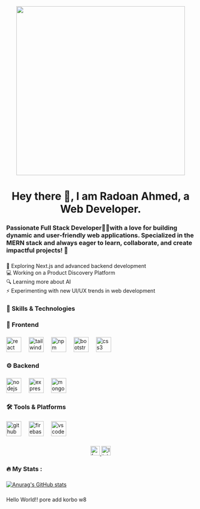 <div align="center">
  <img height="450" src="https://i.ibb.co.com/BKF1Dd50/Web.png"  />
</div>

###

<h1 align="center">Hey there 👋, I am Radoan Ahmed, a Web Developer.</h1>

###

<h3 align="left">Passionate Full Stack Developer👩‍💻with a love for building dynamic and user-friendly web applications. Specialized in the MERN stack and always eager to learn, collaborate, and create impactful projects! 🚀</h3>

###

<p align="left">🚀 Exploring Next.js and advanced backend development<br>💻 Working on a Product Discovery Platform<br>🔍 Learning more about AI<br>⚡ Experimenting with new UI/UX trends in web development</p>

###

<h3 align="left">🚀 Skills & Technologies</h3>

###

<h3 align="left">🎨 Frontend</h3>

###

<div align="left">
  <img src="https://cdn.simpleicons.org/react/61DAFB" height="40" alt="react logo"  />
  <img width="12" />
  <img src="https://cdn.simpleicons.org/tailwindcss/06B6D4" height="40" alt="tailwindcss logo"  />
  <img width="12" />
  <img src="https://cdn.simpleicons.org/npm/CB3837" height="40" alt="npm logo"  />
  <img width="12" />
  <img src="https://cdn.simpleicons.org/bootstrap/7952B3" height="40" alt="bootstrap logo"  />
  <img width="12" />
  <img src="https://cdn.simpleicons.org/css3/1572B6" height="40" alt="css3 logo"  />
</div>

###

<h3 align="left">⚙️ Backend</h3>

###

<div align="left">
  <img src="https://cdn.jsdelivr.net/gh/devicons/devicon/icons/nodejs/nodejs-original.svg" height="40" alt="nodejs logo"  />
  <img width="12" />
  <img src="https://cdn.jsdelivr.net/gh/devicons/devicon/icons/express/express-original.svg" height="40" alt="express logo"  />
  <img width="12" />
  <img src="https://cdn.jsdelivr.net/gh/devicons/devicon/icons/mongodb/mongodb-original.svg" height="40" alt="mongodb logo"  />
</div>

###

<h3 align="left">🛠 Tools & Platforms</h3>

###

<div align="left">
  <img src="https://cdn.jsdelivr.net/gh/devicons/devicon/icons/github/github-original.svg" height="40" alt="github logo"  />
  <img width="12" />
  <img src="https://cdn.jsdelivr.net/gh/devicons/devicon/icons/firebase/firebase-plain.svg" height="40" alt="firebase logo"  />
  <img width="12" />
  <img src="https://cdn.jsdelivr.net/gh/devicons/devicon/icons/vscode/vscode-original.svg" height="40" alt="vscode logo"  />
</div>

###

<div align="center">
  <a href="https://web.facebook.com/radoan.ahmed.585" target="_blank">
    <img src="https://img.shields.io/static/v1?message=Facebook&logo=facebook&label=&color=1877F2&logoColor=white&labelColor=&style=for-the-badge" height="25" alt="facebook logo"  />
  </a>
  <img src="https://img.shields.io/static/v1?message=LinkedIn&logo=linkedin&label=&color=0077B5&logoColor=white&labelColor=&style=for-the-badge" height="25" alt="linkedin logo"  />
</div>

###

<h3 align="left">🔥   My Stats :</h3>

###


  [![Anurag's GitHub stats](https://github-readme-stats.vercel.app/api?username=red-one12)](https://github.com/red-one12/github-readme-stats)


###

<p align="left">Hello World!! pore add korbo w8</p>

###
